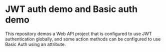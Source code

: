 # JWT auth demo and Basic auth demo

This repository demos a Web API project that is configured to use JWT authentication globally, and some action methods can be configured to use Basic Auth using an attribute.
